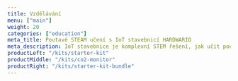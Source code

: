 ```yaml
---
title: Vzdělávání
menu: ["main"]
weight: 20
categories: ["education"]
meta_title: Poutavé STEAM učení s IoT stavebnicí HARDWARIO
meta_description: IoT stavebnice je komplexní STEM řešení, jak učit poutavě prostřednictvím tvorby reálných projektů, se kterými studenti objevují svět okolo sebe.
productLeft: "/kits/starter-kit"
productMiddle: "/kits/co2-monitor"
productRight: "/kits/starter-kit-bundle"
---
```

